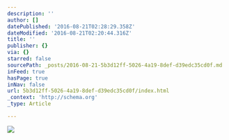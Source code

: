 ```yaml
---
description: ''
author: []
datePublished: '2016-08-21T02:28:29.358Z'
dateModified: '2016-08-21T02:20:44.316Z'
title: ''
publisher: {}
via: {}
starred: false
sourcePath: _posts/2016-08-21-5b3d12ff-5026-4a19-8def-d39edc35cd0f.md
inFeed: true
hasPage: true
inNav: false
url: 5b3d12ff-5026-4a19-8def-d39edc35cd0f/index.html
_context: 'http://schema.org'
_type: Article

---
```

![](https://the-grid-user-content.s3-us-west-2.amazonaws.com/abc7336d-0e4e-43fa-99d9-35e067b1d1c8.png)